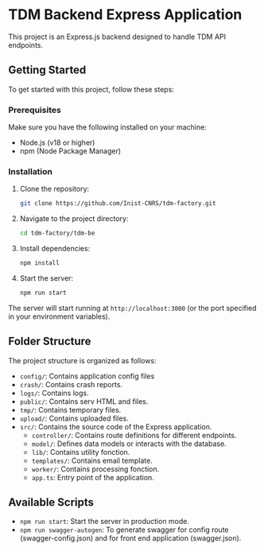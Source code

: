 # TDM Backend Express Application

This project is an Express.js backend designed to handle TDM API endpoints.

## Getting Started

To get started with this project, follow these steps:

### Prerequisites

Make sure you have the following installed on your machine:

- Node.js (v18 or higher)
- npm (Node Package Manager)

### Installation

1. Clone the repository:

   ```bash
   git clone https://github.com/Inist-CNRS/tdm-factory.git
   ```

2. Navigate to the project directory:

   ```bash
   cd tdm-factory/tdm-be
   ```

3. Install dependencies:

   ```bash
   npm install
   ```

4. Start the server:

   ```bash
   npm run start
   ```

The server will start running at `http://localhost:3000` (or the port specified in your environment variables).

## Folder Structure

The project structure is organized as follows:

- `config/`: Contains application config files
- `crash/`: Contains crash reports.
- `logs/`: Contains logs.
- `public/`: Contains serv HTML and files.
- `tmp/`: Contains temporary files.
- `upload/`: Contains uploaded files.
- `src/`: Contains the source code of the Express application.
  - `controller/`: Contains route definitions for different endpoints.
  - `model/`: Defines data models or interacts with the database.
  - `lib/`: Contains utility fonction.
  - `templates/`: Contains email template.
  - `worker/`: Contains processing fonction.
  - `app.ts`: Entry point of the application.

## Available Scripts

- `npm run start`: Start the server in production mode.
- `npm run swagger-autogen`: To generate swagger for config route (swagger-config.json) and for front end application (swagger.json).
